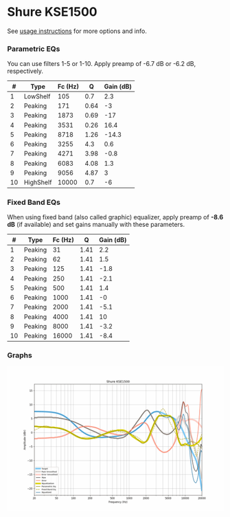 # Shure KSE1500
See [usage instructions](https://github.com/jaakkopasanen/AutoEq#usage) for more options and info.

### Parametric EQs
You can use filters 1-5 or 1-10. Apply preamp of -6.7 dB or -6.2 dB, respectively.

|   # | Type      |   Fc (Hz) |    Q |   Gain (dB) |
|-----|-----------|-----------|------|-------------|
|   1 | LowShelf  |       105 | 0.7  |         2.3 |
|   2 | Peaking   |       171 | 0.64 |        -3   |
|   3 | Peaking   |      1873 | 0.69 |       -17   |
|   4 | Peaking   |      3531 | 0.26 |        16.4 |
|   5 | Peaking   |      8718 | 1.26 |       -14.3 |
|   6 | Peaking   |      3255 | 4.3  |         0.6 |
|   7 | Peaking   |      4271 | 3.98 |        -0.8 |
|   8 | Peaking   |      6083 | 4.08 |         1.3 |
|   9 | Peaking   |      9056 | 4.87 |         3   |
|  10 | HighShelf |     10000 | 0.7  |        -6   |

### Fixed Band EQs
When using fixed band (also called graphic) equalizer, apply preamp of **-8.6 dB** (if available) and set gains manually with these parameters.

|   # | Type    |   Fc (Hz) |    Q |   Gain (dB) |
|-----|---------|-----------|------|-------------|
|   1 | Peaking |        31 | 1.41 |         2.2 |
|   2 | Peaking |        62 | 1.41 |         1.5 |
|   3 | Peaking |       125 | 1.41 |        -1.8 |
|   4 | Peaking |       250 | 1.41 |        -2.1 |
|   5 | Peaking |       500 | 1.41 |         1.4 |
|   6 | Peaking |      1000 | 1.41 |        -0   |
|   7 | Peaking |      2000 | 1.41 |        -5.1 |
|   8 | Peaking |      4000 | 1.41 |        10   |
|   9 | Peaking |      8000 | 1.41 |        -3.2 |
|  10 | Peaking |     16000 | 1.41 |        -8.4 |

### Graphs
![](./Shure%20KSE1500.png)
